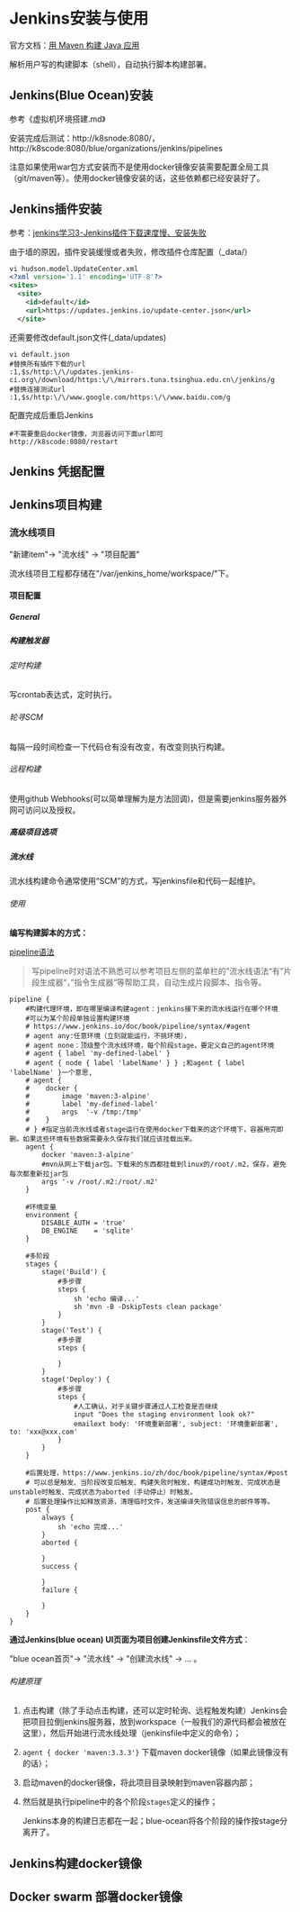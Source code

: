 # Jenkins安装与使用

官方文档：[用 Maven 构建 Java 应用](https://www.jenkins.io/zh/doc/tutorials/build-a-java-app-with-maven)

解析用户写的构建脚本（shell），自动执行脚本构建部署。

## Jenkins(Blue Ocean)安装

参考《虚拟机环境搭建.md》

安装完成后测试：http://k8snode:8080/，http://k8scode:8080/blue/organizations/jenkins/pipelines

注意如果使用war包方式安装而不是使用docker镜像安装需要配置全局工具（git/maven等）。使用docker镜像安装的话，这些依赖都已经安装好了。

## Jenkins插件安装

参考：[jenkins学习3-Jenkins插件下载速度慢、安装失败](https://cloud.tencent.com/developer/article/1563303)

由于墙的原因，插件安装缓慢或者失败，修改插件仓库配置（_data/）

```xml
vi hudson.model.UpdateCenter.xml 
<?xml version='1.1' encoding='UTF-8'?>
<sites>
  <site>
    <id>default</id>
    <url>https://updates.jenkins.io/update-center.json</url>
  </site>
```

还需要修改default.json文件(_data/updates)

```
vi default.json
#替换所有插件下载的url
:1,$s/http:\/\/updates.jenkins-ci.org\/download/https:\/\/mirrors.tuna.tsinghua.edu.cn\/jenkins/g
#替换连接测试url
:1,$s/http:\/\/www.google.com/https:\/\/www.baidu.com/g
```

配置完成后重启Jenkins

```
#不需要重启docker镜像，浏览器访问下面url即可
http://k8scode:8080/restart
```

## Jenkins 凭据配置

## Jenkins项目构建

### 流水线项目

"新建item"-> "流水线" -> "项目配置"

流水线项目工程都存储在"/var/jenkins_home/workspace/"下。

#### 项目配置

##### General

##### 构建触发器

###### 定时构建

写crontab表达式，定时执行。

###### 轮寻SCM

每隔一段时间检查一下代码仓有没有改变，有改变则执行构建。

###### 远程构建

使用github Webhooks(可以简单理解为是方法回调)，但是需要jenkins服务器外网可访问以及授权。

##### 高级项目选项

##### 流水线

流水线构建命令通常使用“SCM”的方式，写jenkinsfile和代码一起维护。

###### 使用

**编写构建脚本的方式：**

[pipeline语法](https://www.jenkins.io/zh/doc/book/pipeline/syntax/)

> 写pipeline时对语法不熟悉可以参考项目左侧的菜单栏的”流水线语法“有”片段生成器“，”指令生成器“等帮助工具，自动生成片段脚本、指令等。

```shell
pipeline {
	#构建代理环境，即在哪里编译构建agent：jenkins接下来的流水线运行在哪个环境
	#可以为某个阶段单独设置构建环境
	# https://www.jenkins.io/doc/book/pipeline/syntax/#agent
	# agent any:任意环境（立刻就能运行，不挑环境），
	# agent none：顶级整个流水线环境，每个阶段stage，要定义自己的agent环境
	# agent { label 'my-defined-label' }
	# agent { node { label 'labelName' } } ;和agent { label 'labelName' }一个意思,
	# agent {
    #    docker {
    #        image 'maven:3-alpine'
    #        label 'my-defined-label'
    #        args  '-v /tmp:/tmp'
    #    }
    # } #指定当前流水线或者stage运行在使用docker下载来的这个环境下，容器用完即删。如果这些环境有些数据需要永久保存我们就应该挂载出来。
    agent { 
    	docker 'maven:3-alpine'
    	#mvn从网上下载jar包。下载来的东西都挂载到linux的/root/.m2，保存，避免每次都重新拉jar包
    	args '-v /root/.m2:/root/.m2'
    }	
    
    #环境变量
    environment {
        DISABLE_AUTH = 'true'
        DB_ENGINE    = 'sqlite'
    }
    
    #多阶段
    stages {
    	stage('Build') {
    		#多步骤
    		steps {
    		 	sh 'echo 编译...'
                sh 'mvn -B -DskipTests clean package'
    		}
    	}
    	stage('Test') {
    		#多步骤
    		steps {
    		 	
    		}
    	}
    	stage('Deploy') {
    		#多步骤
    		steps {
    			#人工确认，对于关键步骤通过人工检查是否继续
    		 	input "Does the staging environment look ok?"
    		 	emailext body: '环境重新部署', subject: '环境重新部署', to: 'xxx@xxx.com'
    		}
    	}
    }
    
    #后置处理，https://www.jenkins.io/zh/doc/book/pipeline/syntax/#post
   	# 可以总是触发、当阶段改变后触发、构建失败时触发、构建成功时触发、完成状态是unstable时触发、完成状态为aborted（手动停止）时触发。
   	# 后置处理操作比如释放资源，清理临时文件，发送编译失败错误信息的邮件等等。
    post {
    	always {
            sh 'echo 完成...'
        }
        aborted {
            
        }
        success {
         
        }
        failure {
           
        }
    }
}
```

**通过Jenkins(blue ocean) UI页面为项目创建Jenkinsfile文件方式**：

"blue ocean首页"-> "流水线" -> "创建流水线" -> ... 。

###### 构建原理

1. 点击构建（除了手动点击构建，还可以定时轮询、远程触发构建）Jenkins会把项目拉倒jenkins服务器，放到workspace（一般我们的源代码都会被放在这里），然后开始进行流水线处理（jenkinsfile中定义的命令）；

2. `agent { docker 'maven:3.3.3'}` 下载maven docker镜像（如果此镜像没有的话）；

3. 启动maven的docker镜像，将此项目目录映射到maven容器内部；

4. 然后就是执行pipeline中的各个阶段`stages`定义的操作；

   Jenkins本身的构建日志都在一起；blue-ocean将各个阶段的操作按stage分离开了。

## Jenkins构建docker镜像

## Docker swarm 部署docker镜像

